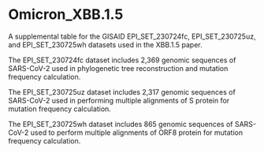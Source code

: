 # Omicron_XBB.1.5
A supplemental table for the GISAID EPI_SET_230724fc, EPI_SET_230725uz, and EPI_SET_230725wh datasets used in the XBB.1.5 paper.

The EPI_SET_230724fc dataset includes 2,369 genomic sequences of SARS-CoV-2 used in phylogenetic tree reconstruction and mutation frequency calculation.

The EPI_SET_230725uz dataset includes 2,317 genomic sequences of SARS-CoV-2 used in performing multiple alignments of S protein for mutation frequency calculation.

The EPI_SET_230725wh dataset includes 865 genomic sequences of SARS-CoV-2 used to perform multiple alignments of ORF8 protein for mutation frequency calculation.
